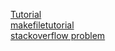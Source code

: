 [Tutorial](https://www.youtube.com/watch?v=aw9wHbFTnAQ)  
[makefiletutorial](https://makefiletutorial.com/#top)  
[stackoverflow problem](https://stackoverflow.com/questions/7815400/how-do-i-make-makefile-to-recompile-only-changed-files)
